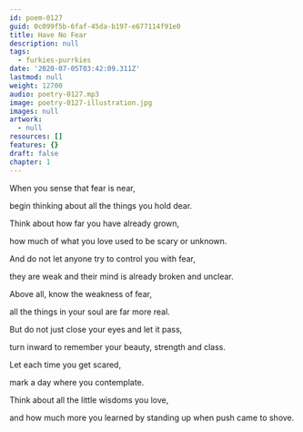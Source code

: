 ```yaml
---
id: poem-0127
guid: 0c099f5b-6faf-45da-b197-e677114f91e0
title: Have No Fear
description: null
tags:
  - furkies-purrkies
date: '2020-07-05T03:42:09.311Z'
lastmod: null
weight: 12700
audio: poetry-0127.mp3
image: poetry-0127-illustration.jpg
images: null
artwork:
  - null
resources: []
features: {}
draft: false
chapter: 1
---
```


When you sense that fear is near,

begin thinking about all the things you hold dear.

Think about how far you have already grown,

how much of what you love used to be scary or unknown.

And do not let anyone try to control you with fear,

they are weak and their mind is already broken and unclear.

Above all, know the weakness of fear,

all the things in your soul are far more real.

But do not just close your eyes and let it pass,

turn inward to remember your beauty, strength and class.

Let each time you get scared,

mark a day where you contemplate.

Think about all the little wisdoms you love,

and how much more you learned by standing up when push came to shove.
